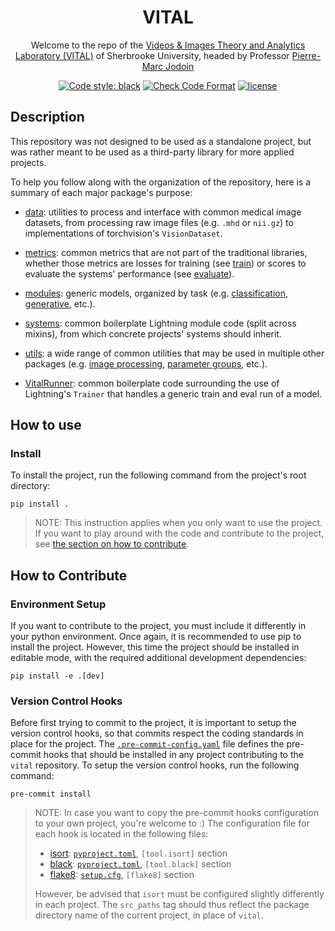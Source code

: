 <div align="center">

# VITAL

Welcome to the repo of the
[Videos & Images Theory and Analytics Laboratory (VITAL)](http://vital.dinf.usherbrooke.ca/ "VITAL home page") of
Sherbrooke University, headed by Professor [Pierre-Marc Jodoin](http://info.usherbrooke.ca/pmjodoin/)

[![Code style: black](https://img.shields.io/badge/code%20style-black-000000.svg)](https://github.com/psf/black)
[![Check Code Format](https://github.com/nathanpainchaud/vital/workflows/Check%20Code%20Format/badge.svg)](https://github.com/nathanpainchaud/vital/actions?query=workflow%3A%22Check+Code+Format%22)
[![license](https://img.shields.io/badge/License-Apache%202.0-blue.svg)](https://github.com/nathanpainchaud/vital/blob/dev/LICENSE)

</div>

## Description
This repository was not designed to be used as a standalone project, but was rather meant to be used as a third-party
library for more applied projects.

To help you follow along with the organization of the repository, here is a summary of each major package's purpose:

- [data](vital/data): utilities to process and interface with common medical image datasets, from processing raw image
files (e.g. `.mhd` or `nii.gz`) to implementations of torchvision's `VisionDataset`.

- [metrics](vital/metrics): common metrics that are not part of the traditional libraries, whether those metrics are
losses for training (see [train](vital/metrics/train)) or scores to evaluate the systems' performance (see
[evaluate](vital/metrics/evaluate)).

- [modules](vital/modules): generic models, organized by task (e.g. [classification](vital/modules/segmentation),
[generative](vital/modules/generative), etc.).

- [systems](vital/systems): common boilerplate Lightning module code (split across mixins), from which concrete
projects' systems should inherit.

- [utils](vital/utils): a wide range of common utilities that may be used in multiple other packages (e.g.
[image processing](vital/utils/image), [parameter groups](vital/utils/parameters.py), etc.).

- [VitalRunner](vital/runner.py): common boilerplate code surrounding the use of Lightning's `Trainer` that
handles a generic train and eval run of a model.

## How to use

### Install
To install the project, run the following command from the project's root directory:
```shell script
pip install .
```
> NOTE: This instruction applies when you only want to use the project. If you want to play around with the code and
> contribute to the project, see [the section on how to contribute](#how-to-contribute).

## How to Contribute

### Environment Setup
If you want to contribute to the project, you must include it differently in your python environment. Once again, it is
recommended to use pip to install the project. However, this time the project should be installed in editable mode, with
the required additional development dependencies:
```shell script
pip install -e .[dev]
```

### Version Control Hooks
Before first trying to commit to the project, it is important to setup the version control hooks, so that commits
respect the coding standards in place for the project. The [`.pre-commit-config.yaml`](.pre-commit-config.yaml) file
defines the pre-commit hooks that should be installed in any project contributing to the `vital` repository. To setup
the version control hooks, run the following command:
```shell script
pre-commit install
```

> NOTE: In case you want to copy the pre-commit hooks configuration to your own project, you're welcome to :)
> The configuration file for each hook is located in the following files:
> - [isort](https://github.com/timothycrosley/isort): [`pyproject.toml`](./pyproject.toml), `[tool.isort]` section
> - [black](https://github.com/psf/black): [`pyproject.toml`](./pyproject.toml), `[tool.black]` section
> - [flake8](https://gitlab.com/pycqa/flake8): [`setup.cfg`](./setup.cfg), `[flake8]` section
>
> However, be advised that `isort` must be configured slightly differently in each project. The `src_paths` tag
> should thus reflect the package directory name of the current project, in place of `vital`.

